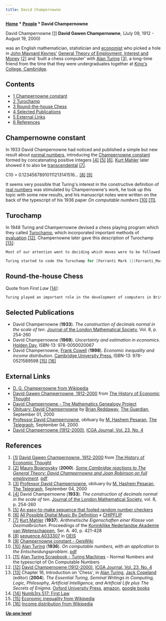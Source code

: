 ```yaml
---
title: David Champernowne
---
```

**[Home](Home "Home") * [People](People "People") * David Champernowne**

[](https://www.hetwebsite.net/het/profiles/champernowne.htm) David Champernowne <a id="cite-note-1" href="#cite-ref-1">[1]</a>
**David Gawen Champernowne**, (July 09, 1912 - August 19, 2000)

was an English mathematician, statistician and [economist](https://en.wikipedia.org/wiki/Economist) who picked a hole in [John Maynard Keynes'](Mathematician#JMKeynes "Mathematician") [General Theory of Employment, Interest and Money](https://en.wikipedia.org/wiki/The_General_Theory_of_Employment,_Interest_and_Money) <a id="cite-note-2" href="#cite-ref-2">[2]</a> and 'built a chess computer' with [Alan Turing](Alan_Turing "Alan Turing") <a id="cite-note-3" href="#cite-ref-3">[3]</a>, a long-time friend from the time that they were undergraduates together at [King's College, Cambridge](https://en.wikipedia.org/wiki/King%27s_College,_Cambridge).

## Contents

- [1 Champernowne constant](#champernowne-constant)
- [2 Turochamp](#turochamp)
- [3 Round-the-house Chess](#round-the-house-chess)
- [4 Selected Publications](#selected-publications)
- [5 External Links](#external-links)
- [6 References](#references)

## Champernowne constant

In 1933 David Champernowne had noticed and published a simple but new result about [normal numbers](https://en.wikipedia.org/wiki/Normal_number), introducing the [Champernowne constant](https://en.wikipedia.org/wiki/Champernowne_constant) formed by concatenating positive integers <a id="cite-note-4" href="#cite-ref-4">[4]</a> <a id="cite-note-5" href="#cite-ref-5">[5]</a> <a id="cite-note-6" href="#cite-ref-6">[6]</a>. [Kurt Mahler](Mathematician#Mahler "Mathematician") later showed it to also be [transcendental](https://en.wikipedia.org/wiki/Transcendental_number) <a id="cite-note-7" href="#cite-ref-7">[7]</a>.

C10 = 0.12345678910111213141516... <a id="cite-note-8" href="#cite-ref-8">[8]</a> <a id="cite-note-9" href="#cite-ref-9">[9]</a>

It seems very possible that Turing's interest in the constructive definition of [real numbers](https://en.wikipedia.org/wiki/Real_number) was stimulated by Champernowne's work, he took up this topic with some new results, and his manuscript notes were written on the back of the typescript of his 1936 paper *On computable numbers* <a id="cite-note-10" href="#cite-ref-10">[10]</a> <a id="cite-note-11" href="#cite-ref-11">[11]</a>.

## Turochamp

In 1948 Turing and Champernowne devised a chess playing program which they called [Turochamp](Turochamp "Turochamp"), which incorporated important methods of [evaluation](Evaluation "Evaluation") <a id="cite-note-12" href="#cite-ref-12">[12]</a>. Champernowne later gave this description of Turochamp <a id="cite-note-13" href="#cite-ref-13">[13]</a>:

```C++
Most of our attention went to deciding which moves were to be followed up. My memory about this is infuriatingly weak, [Captures](Captures "Captures") had to be followed up at least to the point where no further captures was immediately possible. [Check](Check "Check") and forcing moves had to be followed further. We were particularly keen on the idea that whereas certain moves would be scorned as pointless and pursued no further others would be followed quite a long way down certain paths. In the actual experiment I suspect we were a bit slapdash about all this and must have made a number of slips since the arithmetic was extremely tedious with pencil and paper. Our general conclusion was that a computer should be fairly easy to programme to play a game of chess against a beginner and stand a fair chance of winning or least reaching a winning position. 

```

```C++
Turing started to code the Turochamp for [Ferranti Mark 1](Ferranti_Mark_1 "Ferranti Mark 1") computer at [Manchester University](University_of_Manchester "University of Manchester")  but he never competed the task. 

```

## Round-the-house Chess

Quote from *First Law* <a id="cite-note-14" href="#cite-ref-14">[14]</a>:

```C++
Turing played an important role in the development of computers in Britain. Together with his friend David Champernowne he invented "round-the-house" chess: after you move, run around the house, if you get back before your opponent's move you are entitled to a new move.  

```

## Selected Publications

- David Champernowne (**1933**). *The construction of decimals normal in the scale of ten*. [Journal of the London Mathematical Society](http://www.lms.ac.uk/content/journals), Vol. 8, p. 254-260
- David Champernowne (**1969**). *Uncertainty and estimation in economics*. [Holden Day](http://isbndb.com/d/publisher/holden_day.html), ISBN-13: 978-0050020067
- David Champernowne, [Frank Cowell](https://en.wikipedia.org/wiki/Frank_Cowell) (**1998**). *Economic inequality and income distribution*. [Cambridge University Press](https://en.wikipedia.org/wiki/Cambridge_University_Press), ISBN-13: 978-0521589598 <a id="cite-note-15" href="#cite-ref-15">[15]</a> <a id="cite-note-16" href="#cite-ref-16">[16]</a>

## External Links

- [D. G. Champernowne from Wikipedia](https://en.wikipedia.org/wiki/D._G._Champernowne)
- [David Gawen Champernowne, 1912-2000](https://www.hetwebsite.net/het/profiles/champernowne.htm) from [The History of Economic Thought](https://www.hetwebsite.net/het/home.htm)
- [David Champernowne - The Mathematics Genealogy Project](https://genealogy.math.ndsu.nodak.edu/id.php?id=128092)
- [Obituary: David Champernowne](https://www.theguardian.com/news/2000/sep/01/guardianobituaries1) by [Brian Reddaway](http://www.hetwebsite.net/het/profiles/reddaway.htm), [The Guardian](https://en.wikipedia.org/wiki/The_Guardian), September 01, 2000
- [Professor David Champernowne](https://www.telegraph.co.uk/culture/books/1353993/Professor-David-Champernowne.html), obituary by [M. Hashem Pesaran](https://en.wikipedia.org/wiki/M._Hashem_Pesaran), [The Telegraph](https://en.wikipedia.org/wiki/The_Daily_Telegraph), September 04, 2000
- [David Champernowne (1912-2000)](https://ilk.uvt.nl/icga/journal/contents/content23-4.htm#DAVID%20CHAMPERNOWNE), [ICGA Journal, Vol. 23, No. 4](ICGA_Journal#23_4 "ICGA Journal")

## References

1. <a id="cite-ref-1" href="#cite-note-1">[1]</a> [David Gawen Champernowne, 1912-2000](https://www.hetwebsite.net/het/profiles/champernowne.htm) from [The History of Economic Thought](https://www.hetwebsite.net/het/home.htm)
1. <a id="cite-ref-2" href="#cite-note-2">[2]</a> [Mauro Boianovsky](http://ideas.repec.org/f/pbo480.html) (**2000**). *[Some Cambridge reactions to The General Theory: David Champernowne and Joan Robinson on full employment](http://cje.oxfordjournals.org/content/29/1/73.abstract)*. [pdf](https://www.uni-hohenheim.de/wi-theorie/globalisierung/dokumente/15_2000.pdf)
1. <a id="cite-ref-3" href="#cite-note-3">[3]</a> [Professor David Champernowne](http://www.telegraph.co.uk/culture/books/1353993/Professor-David-Champernowne.html), obituary by [M. Hashem Pesaran](http://www.econ.cam.ac.uk/faculty/pesaran/public-newsp.htm), [The Telegraph](https://en.wikipedia.org/wiki/The_Daily_Telegraph), September 04, 2000
1. <a id="cite-ref-4" href="#cite-note-4">[4]</a> David Champernowne (**1933**). *The construction of decimals normal in the scale of ten*. [Journal of the London Mathematical Society](http://www.lms.ac.uk/content/journals), vol. 8, p. 254-260
1. <a id="cite-ref-5" href="#cite-note-5">[5]</a> [An easy-to-make sequence that fooled random number checkers](http://io9.com/5810960/an-easy+to+make-sequence-that-fooled-random-number-checkers)
1. <a id="cite-ref-6" href="#cite-note-6">[6]</a> [All Possible Digital Music By Definition](http://chipflip.wordpress.com/2009/02/13/371/) « [CHIPFLIP](http://chipflip.wordpress.com/)
1. <a id="cite-ref-7" href="#cite-note-7">[7]</a> [Kurt Mahler](Mathematician#Mahler "Mathematician") (**1937**). *Arithmetische Eigenschaften einer Klasse von Dezimalbrüchen*. Proceedings of the [Koninklijke Nederlandse Akademie van Wetenschappen](https://en.wikipedia.org/wiki/Royal_Netherlands_Academy_of_Arts_and_Sciences), Ser. A. 40, p. 421-428
1. <a id="cite-ref-8" href="#cite-note-8">[8]</a> [sequence A033307](http://oeis.org/A033307) in [OEIS](https://en.wikipedia.org/wiki/On-Line_Encyclopedia_of_Integer_Sequences)
1. <a id="cite-ref-9" href="#cite-note-9">[9]</a> [Champernowne constant - OeisWiki](http://oeis.org/wiki/Champernowne_constant)
1. <a id="cite-ref-10" href="#cite-note-10">[10]</a> [Alan Turing](Alan_Turing "Alan Turing") (**1936**). *On computable numbers, with an application to the Entscheidungsproblem*. [pdf](http://www.seas.harvard.edu/courses/cs121/handouts/Turing.pdf)
1. <a id="cite-ref-11" href="#cite-note-11">[11]</a> [Alan Turing Scrapbook - Turing Machines](http://www.turing.org.uk/turing/scrapbook/machine.html) - Normal Numbers and the typescript of On Computable Numbers
1. <a id="cite-ref-12" href="#cite-note-12">[12]</a> [David Champernowne (1912-2000)](http://ilk.uvt.nl/icga/journal/contents/content23-4.htm#DAVID%20CHAMPERNOWNE), [ICGA Journal, Vol. 23, No. 4](ICGA_Journal#23_4 "ICGA Journal")
1. <a id="cite-ref-13" href="#cite-note-13">[13]</a> Chapter 16, Introduction on 'Chess', in [Alan Turing](Alan_Turing "Alan Turing"), [Jack Copeland](https://en.wikipedia.org/wiki/Jack_Copeland) (editor) (**2004**). *The Essential Turing, Seminal Writings in Computing, Logic, Philosophy, Artificial Intelligence, and Artificial Life plus The Secrets of Enigma*. [Oxford University Press](https://en.wikipedia.org/wiki/Oxford_University_Press), [amazon](http://www.amazon.com/Essential-Turing-Philosophy-Artificial-Intelligence/dp/0198250800/ref=sr_1_1?s=books&ie=UTF8&qid=1324659595&sr=1-1), [google books](http://books.google.com/books?id=RSkxnKlv1D4C&lpg=PP882&ots=VOWmiIm_lD&dq=Turochamp%2C%20chess&pg=PP881#v=onepage&q&f=true)
1. <a id="cite-ref-14" href="#cite-note-14">[14]</a> [Numb3rs 517: First Law](http://www.math.cornell.edu/~numb3rs/spulido/Numb3rs_season5/Numb3rs_517.html)
1. <a id="cite-ref-15" href="#cite-note-15">[15]</a> [Economic inequality from Wikipedia](https://en.wikipedia.org/wiki/Economic_inequality)
1. <a id="cite-ref-16" href="#cite-note-16">[16]</a> [Income distribution from Wikipedia](https://en.wikipedia.org/wiki/Income_distribution)

**[Up one level](People "People")**

